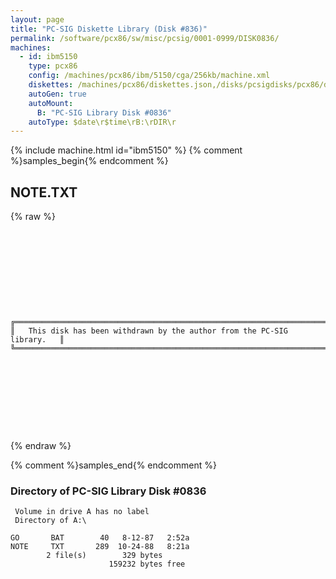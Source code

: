 ```yaml
---
layout: page
title: "PC-SIG Diskette Library (Disk #836)"
permalink: /software/pcx86/sw/misc/pcsig/0001-0999/DISK0836/
machines:
  - id: ibm5150
    type: pcx86
    config: /machines/pcx86/ibm/5150/cga/256kb/machine.xml
    diskettes: /machines/pcx86/diskettes.json,/disks/pcsigdisks/pcx86/diskettes.json
    autoGen: true
    autoMount:
      B: "PC-SIG Library Disk #0836"
    autoType: $date\r$time\rB:\rDIR\r
---
```


{% include machine.html id="ibm5150" %}
{% comment %}samples_begin{% endcomment %}

## NOTE.TXT

{% raw %}
```
 
 
 
 
 
 
 
 
 
 
╔═════════════════════════════════════════════════════════════════════════╗
║   This disk has been withdrawn by the author from the PC-SIG library.   ║
╚═════════════════════════════════════════════════════════════════════════╝
 
 
 
 
 
 
 
 
 
```
{% endraw %}

{% comment %}samples_end{% endcomment %}

### Directory of PC-SIG Library Disk #0836

     Volume in drive A has no label
     Directory of A:\

    GO       BAT        40   8-12-87   2:52a
    NOTE     TXT       289  10-24-88   8:21a
            2 file(s)        329 bytes
                          159232 bytes free
